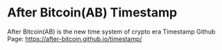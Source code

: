 # After Bitcoin(AB) Timestamp
After Bitcoin(AB) is the new time system of crypto era
Timestamp Github Page: https://after-bitcoin.github.io/timestamp/
